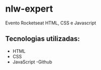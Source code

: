 # nlw-expert
Evento Rocketseat HTML, CSS e Javascript

## Tecnologias utilizadas:

- HTML
- CSS
- JavaScript
-Github
